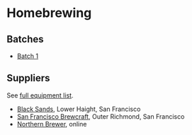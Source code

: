 # Homebrewing

## Batches

* [Batch 1][1]

[1]: batches/1.md

## Suppliers

See [full equipment list][equipment].

[equipment]: equipment.md

* [Black Sands][black], Lower Haight, San Francisco
* [San Francisco Brewcraft][brewcraft], Outer Richmond, San Francisco
* [Northern Brewer][northern], online

[black]: https://squareup.com/store/blacksandsbeer/
[brewcraft]: https://www.sanfranciscobrewcraft.com/
[northern]: http://www.northernbrewer.com/

